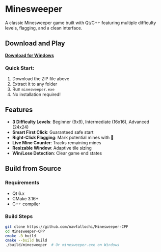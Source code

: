 # Minesweeper

A classic Minesweeper game built with Qt/C++ featuring multiple difficulty levels, flagging, and a clean interface.

## Download and Play

[**Download for Windows**](https://github.com/nawfallodhi/Minesweeper-CPP/releases/latest/download/minesweeper_windows.zip)

### Quick Start:
1. Download the ZIP file above
2. Extract it to any folder
3. Run `minesweeper.exe`
4. No installation required!

## Features
- **3 Difficulty Levels**: Beginner (9x9), Intermediate (16x16), Advanced (24x24)
- **Smart First Click**: Guaranteed safe start
- **Right-Click Flagging**: Mark potential mines with 🚩
- **Live Mine Counter**: Tracks remaining mines
- **Resizable Window**: Adaptive tile sizing
- **Win/Lose Detection**: Clear game end states

## Build from Source

### Requirements
- Qt 6.x
- CMake 3.16+
- C++ compiler

### Build Steps
```bash
git clone https://github.com/nawfallodhi/Minesweeper-CPP
cd Minesweeper-CPP
cmake -B build
cmake --build build
./build/minesweeper  # Or minesweeper.exe on Windows
